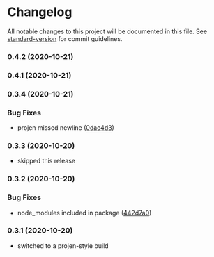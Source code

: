 # Changelog

All notable changes to this project will be documented in this file. See [standard-version](https://github.com/conventional-changelog/standard-version) for commit guidelines.

### 0.4.2 (2020-10-21)

### 0.4.1 (2020-10-21)

### 0.3.4 (2020-10-21)


### Bug Fixes

* projen missed newline ([0dac4d3](https://github.com/wheatstalk/cdk-ecs-website/commit/0dac4d371b7ad03bd350c1ebc26f143ab0dd9491))

### 0.3.3 (2020-10-20)
* skipped this release

### 0.3.2 (2020-10-20)


### Bug Fixes

* node_modules included in package ([442d7a0](https://github.com/wheatstalk/cdk-ecs-website/commit/442d7a07f9836c3143f6c3cdc4be965f136eb51d))

### 0.3.1 (2020-10-20)

* switched to a projen-style build
